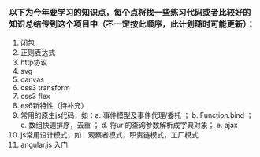 ### 以下为今年要学习的知识点，每个点将找一些练习代码或者比较好的知识总结传到这个项目中（不一定按此顺序，此计划随时可能更新）：

1. 闭包
2. 正则表达式
3. http协议
4. svg
5. canvas
6. css3 transform
7. css3 flex
8. es6新特性（待补充）
9. 常用的原生js代码，如：a. 事件模型及事件代理/委托 ； b. Function.bind ； c. 数组快速排序，去重 ； d. 将url的查询参数解析成字典对象； e. ajax
10. js常用设计模式，如：观察者模式，职责链模式，工厂模式
11. angular.js 入门